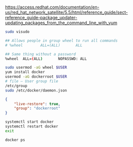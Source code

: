 https://access.redhat.com/documentation/en-us/red_hat_network_satellite/5.5/html/reference_guide/sect-reference_guide-package_updater-updating_packages_from_the_command_line_with_yum

``` bash
sudo visudo
```

``` sh
## Allows people in group wheel to run all commands
# %wheel        ALL=(ALL)       ALL

## Same thing without a password
%wheel  ALL=(ALL)       NOPASSWD: ALL
```

``` bash
sudo usermod -aG wheel $USER
yum install docker
usermod -aG dockerroot $USER
# file – User group file
/etc/group 
sudo /etc/docker/daemon.json
```

``` json
{
    "live-restore": true,
    "group": "dockerroot"
}
```

``` bash
systemctl start docker
systemctl restart docker
exit
```
``` bash
docker ps
```


